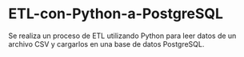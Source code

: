 # ETL-con-Python-a-PostgreSQL
Se realiza un proceso de ETL utilizando Python para leer datos de un archivo CSV y cargarlos en una base de datos PostgreSQL. 
